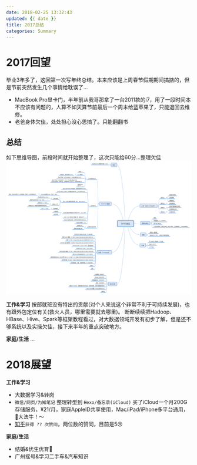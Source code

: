 ```yaml
---
date: 2018-02-25 13:32:43
updated: {{ date }}
title: 2017总结
categories: Summary
---
```


# 2017回望
毕业3年多了，这回第一次写年终总结。本来应该是上周春节假期期间搞掂的，但是节前突然发生几个事情给耽误了...
- MacBook Pro显卡门，半年前从我哥那拿了一台2011款的i7，用了一段时间本不应该有问题的，人算不如天算节前最后一个周末给蓝苹果了，只能退回去维修。
- 老爸身体欠佳，处处担心没心思搞了。只能翻翻书

## 总结
如下思维导图，前段时间就开始整理了，这次只能给60分...整理欠佳
![done](/uploads/posts/summary/2017总结.png)


**工作&学习**
按部就班没有特出的贡献(对个人来说这个非常不利于可持续发展)，也有跟外包定位有关(救火人员，哪里需要就去哪里)。
断断续续把Hadoop、HBase、Hive、Spark等框架教程看过，对大数据领域开发有初步了解，但是还不够系统以及实操欠佳，接下来半年的重点突破地方。

**家庭/生活**
...

# 2018展望

**工作&学习**

- 大数据学习&转岗
- `微信/网页/为知笔记` 整理转型到 `Hexo/备忘录(iCloud)`
买了iCloud一个月200G存储服务，¥21/月，家庭AppleID共享使用，Mac/iPad/iPhone多平台通用，🍎大法牛！～
- [知乎](https://www.zhihu.com/people/liangzp)`获得 ?? 次赞同`，两位数的赞同，目前是5😢

**家庭/生活**

- 结婚&优生优育🐷
- 广州摇号&学习二手车&汽车知识
